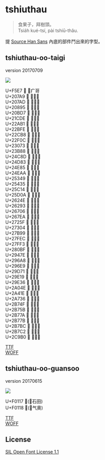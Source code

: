 # tshiuthau
> 食果子，拜樹頭。  
> Tsia̍h kué-tsí, pài tshiū-thâu.

提 [Source Han Sans](https://github.com/adobe-fonts/source-han-sans) 內底的部件鬥出來的字型。

## tshiuthau-oo-taigi
version 20170709

![](https://github.com/glll4678/tshiuthau/raw/master/tshiuthau-oo-taigi.png)  

U+F5E7  ⿸疒哥  
U+207A9 𠞩 ⿰率刂  U+207AD 𠞭 ⿰婁刂  U+20895 𠢕 ⿱敖力  U+20BD7 𠯗 ⿰口帀  U+21CDE 𡳞 ⿸尸粦  U+22AB1 𢪱 ⿰扌勿  U+22BFE 𢯾 ⿰扌冒  U+22CB8 𢲸 ⿰扌鹵  U+22F0C 𢼌 ⿰包攴  U+23073 𣁳 ⿰舌斗  U+23B88 𣮈 ⿱屈毛  U+24C8D 𤲍 ⿰甲夾  U+24D83 𤶃 ⿸疒兆  U+24E85 𤺅 ⿸疒𠭥  U+24EAA 𤺪 ⿸疒善  U+25349 𥍉 ⿰目聶  U+25435 𥐵 ⿰石匹  U+25C14 𥰔 ⿱𥫗品  U+25D0A 𥴊 ⿱𥫗敢  
U+2624E 𦉎 ⿰缶崔  U+26293 𦊓 ⿱罒令  U+26706 𦜆 ⿰⺼函  U+267EA 𦟪 ⿰⺼連  U+2725F 𧉟 ⿰虫台  U+27304 𧌄 ⿰虫奄  U+27B99 𧮙 ⿱𣫞言  U+27FEC 𧿬 ⿰⻊屯  U+27FF3 𧿳 ⿰⻊弗  U+280BF 𨂿 ⿰⻊歪  U+2947E 𩑾 ⿰氐頁  U+296A8 𩚨 ⿰飠丘  U+296E9 𩛩 ⿰飠夾  U+29D71 𩵱 ⿰魚午  U+29E19 𩸙 ⿰魚隶  U+29E36 𩸶 ⿰魚岩  U+2A04E 𪁎 ⿰肖鳥  U+2A41E 𪐞 ⿰黑乇  U+2A736 𪜶 ⿰亻因  U+2B74F 𫝏 ⿰冫彥  U+2B75B 𫝛 ⿱相同  U+2B77A 𫝺 ⿰扌甩  U+2B77B 𫝻 ⿰扌回  U+2B7BC 𫞼 ⿰立在  U+2B7C2 𫟂 ⿰糹寒  U+2C9B0 𬦰 ⿰⻊百  

[TTF](https://github.com/glll4678/tshiuthau/raw/master/tshiuthau-oo-taigi.ttf)  
[WOFF](https://github.com/glll4678/tshiuthau/raw/master/tshiuthau-oo-taigi.woff)

## tshiuthau-oo-guansoo
version 20170615

![](https://github.com/glll4678/tshiuthau/raw/master/tshiuthau-oo-guansoo.png)   

U+F0117 󰄗(⿰石田)  
U+F0118 󰄘(⿹气奧)  

[TTF](https://github.com/glll4678/tshiuthau/raw/master/tshiuthau-oo-guansoo.ttf)  
[WOFF](https://github.com/glll4678/tshiuthau/raw/master/tshiuthau-oo-guansoo.woff)

## License

[SIL Open Font License 1.1](http://scripts.sil.org/OFL)